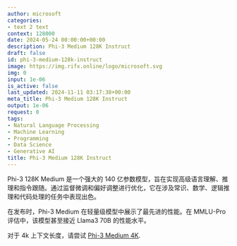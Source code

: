 ```yaml
---
author: microsoft
categories:
- text 2 text
context: 128000
date: 2024-05-24 00:00:00+00:00
description: Phi-3 Medium 128K Instruct
draft: false
id: phi-3-medium-128k-instruct
image: https://img.rifx.online/logo/microsoft.svg
img: 0
input: 1e-06
is_active: false
last_updated: 2024-11-11 03:17:38+00:00
meta_title: Phi-3 Medium 128K Instruct
output: 1e-06
request: 0
tags:
- Natural Language Processing
- Machine Learning
- Programming
- Data Science
- Generative AI
title: Phi-3 Medium 128K Instruct
---
```




Phi-3 128K Medium 是一个强大的 140 亿参数模型，旨在实现高级语言理解、推理和指令跟随。通过监督微调和偏好调整进行优化，它在涉及常识、数学、逻辑推理和代码处理的任务中表现出色。

在发布时，Phi-3 Medium 在轻量级模型中展示了最先进的性能。在 MMLU-Pro 评估中，该模型甚至接近 Llama3 70B 的性能水平。

对于 4k 上下文长度，请尝试 [Phi-3 Medium 4K](/microsoft/phi-3-medium-4k-instruct).

